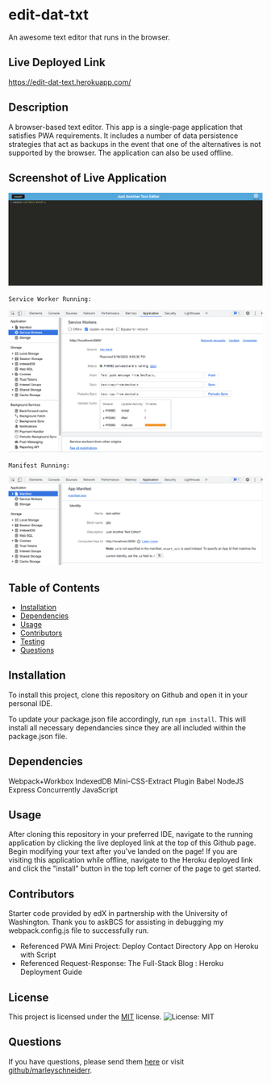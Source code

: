 # edit-dat-txt
An awesome text editor that runs in the browser.

## Live Deployed Link
https://edit-dat-text.herokuapp.com/


## Description
A browser-based text editor. This app is a single-page application that satisfies PWA requirements. It includes a number of data persistence strategies that act as backups in the event that one of the alternatives is not supported by the browser. The application can also be used offline.

## Screenshot of Live Application
![alt-text](./client/src/images/text.png)

`Service Worker Running:`

![alt-text](./client/src/images/service-worker.png)

`Manifest Running:`

![alt-text](./client/src/images/manifest.png)

## Table of Contents
* [Installation](#installation)
* [Dependencies](#dependencies)
* [Usage](#usage)
* [Contributors](#contributors)
* [Testing](#testing)
* [Questions](#questions)

## Installation
To install this project, clone this repository on Github and open it in your personal IDE. 

To update your package.json file accordingly, run `npm install`. This will install all necessary dependancies since they are all included within the package.json file.

## Dependencies 
Webpack+Workbox
IndexedDB
Mini-CSS-Extract Plugin
Babel
NodeJS
Express
Concurrently
JavaScript

## Usage
After cloning this repository in your preferred IDE, navigate to the running application by clicking the live deployed link at the top of this Github page. Begin modifying your text after you've landed on the page! If you are visiting this application while offline, navigate to the Heroku deployed link and click the "install" button in the top left corner of the page to get started.

## Contributors 
Starter code provided by edX in partnership with the University of Washington. Thank you to askBCS for assisting in debugging my webpack.config.js file to successfully run.

- Referenced PWA Mini Project: Deploy Contact Directory App on Heroku with Script
- Referenced Request-Response: The Full-Stack Blog : Heroku Deployment Guide

## License

This project is licensed under the [MIT](https://opensource.org/license/mit/) license. ![License: MIT](https://img.shields.io/badge/License-MIT-red.svg)

## Questions
If you have questions, please send them [here](mailto:marleysue@gmail.com?subject=[GitHub]%20Dev%20Connect) or visit [github/marleyschneiderr](https://github.com/marleyschneiderr).

